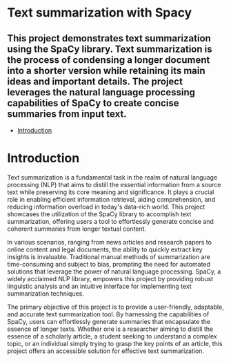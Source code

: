 # Text summarization with Spacy

## This project demonstrates text summarization using the SpaCy library. Text summarization is the process of condensing a longer document into a shorter version while retaining its main ideas and important details. The project leverages the natural language processing capabilities of SpaCy to create concise summaries from input text.

- [Introduction](#introduction)
# Introduction

Text summarization is a fundamental task in the realm of natural language processing (NLP) that aims to distill the essential information from a source text while preserving its core meaning and significance. It plays a crucial role in enabling efficient information retrieval, aiding comprehension, and reducing information overload in today's data-rich world. This project showcases the utilization of the SpaCy library to accomplish text summarization, offering users a tool to effortlessly generate concise and coherent summaries from longer textual content.

In various scenarios, ranging from news articles and research papers to online content and legal documents, the ability to quickly extract key insights is invaluable. Traditional manual methods of summarization are time-consuming and subject to bias, prompting the need for automated solutions that leverage the power of natural language processing. SpaCy, a widely acclaimed NLP library, empowers this project by providing robust linguistic analysis and an intuitive interface for implementing text summarization techniques.

The primary objective of this project is to provide a user-friendly, adaptable, and accurate text summarization tool. By harnessing the capabilities of SpaCy, users can effortlessly generate summaries that encapsulate the essence of longer texts. Whether one is a researcher aiming to distill the essence of a scholarly article, a student seeking to understand a complex topic, or an individual simply trying to grasp the key points of an article, this project offers an accessible solution for effective text summarization.
